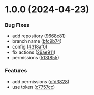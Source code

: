 # 1.0.0 (2024-04-23)


### Bug Fixes

* add repository ([9668c81](https://github.com/weslenbreno/col-ui-components/commit/9668c81d62518e1c8f6b20c732bb741217e454ff))
* branch name ([bfc9b74](https://github.com/weslenbreno/col-ui-components/commit/bfc9b74efafe1508788eb4dd718b73a4a78bbb10))
* config ([4318af0](https://github.com/weslenbreno/col-ui-components/commit/4318af09906ee6f545b1e0caa7491602cab1c5fe))
* fix actions ([29ae911](https://github.com/weslenbreno/col-ui-components/commit/29ae911809883c20c37bc7d71f5f3b438301eae9))
* permissions ([513f855](https://github.com/weslenbreno/col-ui-components/commit/513f8554bb09d62b1da849647213456ae8aade62))


### Features

* add permissions ([cfd3828](https://github.com/weslenbreno/col-ui-components/commit/cfd38282bb34643cdaac5941a64ad7a0c135f845))
* use token ([c7757cc](https://github.com/weslenbreno/col-ui-components/commit/c7757ccf35de1b5df301d88058db804c53df8422))
